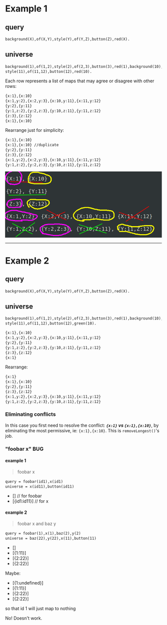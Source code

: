 # Example 1

## query

```
background(X),of(X,Y),style(Y),of(Y,Z),button(Z),red(X).
```

## universe

```
background(1),of(1,2),style(2),of(2,3),button(3),red(1),background(10),of(10,11),
style(11),of(11,12),button(12),red(10).
```

Each row represents a list of maps that may agree or disagree with other rows:

```
{x:1},{x:10}
{x:1,y:2},{x:2,y:3},{x:10,y:11},{x:11,y:12}
{y:2},{y:11}
{y:1,z:2},{y:2,z:3},{y:10,z:11},{y:11,z:12}
{z:3},{z:12}
{x:1},{x:10}
```

Rearrange just for simplicity:

```
{x:1},{x:10}
{x:1},{x:10} //duplicate
{y:2},{y:11}
{z:3},{z:12}
{x:1,y:2},{x:2,y:3},{x:10,y:11},{x:11,y:12}
{y:1,z:2},{y:2,z:3},{y:10,z:11},{y:11,z:12}
```

![](../res/solving-map-unif-equation.png)

---

# Example 2

## query

```
background(X),of(X,Y),style(Y),of(Y,Z),button(Z),red(X).
```

## universe

```
background(1),of(1,2),style(2),of(2,3),button(3),red(1),background(10),of(10,11),
style(11),of(11,12),button(12),green(10).
```

```
{x:1},{x:10}
{x:1,y:2},{x:2,y:3},{x:10,y:11},{x:11,y:12}
{y:2},{y:11}
{y:1,z:2},{y:2,z:3},{y:10,z:11},{y:11,z:12}
{z:3},{z:12}
{x:1}
```

Rearrange:

```
{x:1}
{x:1},{x:10}
{y:2},{y:11}
{z:3},{z:12}
{x:1,y:2},{x:2,y:3},{x:10,y:11},{x:11,y:12}
{y:1,z:2},{y:2,z:3},{y:10,z:11},{y:11,z:12}
```

### Eliminating conflicts

In this case you first need to resolve the conflict: _**`{x:1}` vs `{x:1},{x:10}`**_, by
eliminating the most permissive, ie: `{x:1},{x:10}`. This is `removeLongest()`'s
job.


### "foobar x" BUG


#### example 1

> foobar x

```
query = foobar(id1),x(id1)
universe = x(id11),button(id11)
```

* []             // for foobar
* [{id1:id11}]   // for x

#### example 2

> foobar x and baz y

```
query = foobar(1),x(1),baz(2),y(2)
universe = baz(22),y(22),x(11),button(11)
```

* []
* [{1:11}]
* [{2:22}]
* [{2:22}]

Maybe:


* [{1:undefined}]
* [{1:11}]
* [{2:22}]
* [{2:22}]

so that id 1 will just map to nothing

No! Doesn't work.




